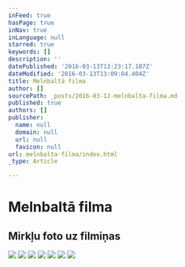 ```yaml
---
inFeed: true
hasPage: true
inNav: true
inLanguage: null
starred: true
keywords: []
description: ''
datePublished: '2016-03-13T13:23:17.107Z'
dateModified: '2016-03-13T13:09:04.404Z'
title: Melnbaltā filma
author: []
sourcePath: _posts/2016-03-12-melnbalta-filma.md
published: true
authors: []
publisher:
  name: null
  domain: null
  url: null
  favicon: null
url: melnbalta-filma/index.html
_type: Article

---
```

# Melnbaltā filma

## Mirkļu foto uz filmiņas
![](https://s3-us-west-2.amazonaws.com/the-grid-img/p/2d473c3c12e89399e354f661426d3a73d67937ab.jpg)
![](https://s3-us-west-2.amazonaws.com/the-grid-img/p/80fb9d777f60ae23ca8c01f7284b10aa274f038a.jpg)
![](https://the-grid-user-content.s3-us-west-2.amazonaws.com/dc41c204-d565-44d9-b97b-85286663c3f2.jpg)
![](https://s3-us-west-2.amazonaws.com/the-grid-img/p/f03e5723a933b9368a6bf44543772a5855d44889.jpg)
![](https://s3-us-west-2.amazonaws.com/the-grid-img/p/c7cfe9c737a032641527320e565e29c805ef4a86.jpg)
![](https://s3-us-west-2.amazonaws.com/the-grid-img/p/5d899fbdda0e1d32520ccdc040a07bda65e50225.jpg)
![](https://s3-us-west-2.amazonaws.com/the-grid-img/p/6b938ca1648429a9ef215fb08a8db2a909a2f266.jpg)